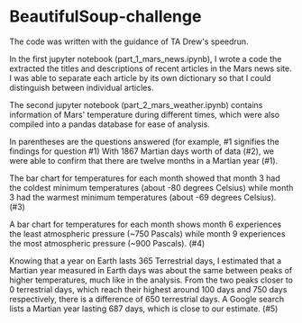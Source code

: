 # BeautifulSoup-challenge

The code was written with the guidance of TA Drew's speedrun.

In the first jupyter notebook (part_1_mars_news.ipynb), I wrote a code the extracted the titles and descriptions of recent articles in the Mars news site. I was able to separate each article by its own dictionary so that I could distinguish between individual articles.

The second jupyter notebook (part_2_mars_weather.ipynb) contains information of Mars' temperature during different times, which were also compiled into a pandas database for ease of analysis. 

In parentheses are the questions answered (for example, #1 signifies the findings for question #1)
With 1867 Martian days worth of data (#2), we were able to confirm that there are twelve months in a Martian year (#1).

The bar chart for temperatures for each month showed that month 3 had the coldest minimum temperatures (about -80 degrees Celsius) while month 3 had the warmest minimum temperatures (about -69 degrees Celsius). (#3)

A bar chart for temperatures for each month shows month 6 experiences the least atmospheric pressure (~750 Pascals) while month 9 experiences the most atmospheric pressure (~900 Pascals). (#4)

Knowing that a year on Earth lasts 365 Terrestrial days, I estimated that a Martian year measured in Earth days was about the same between peaks of higher temperatures, much like in the analysis. 
From the two peaks closer to 0 terrestrial days, which reach their highest around 100 days and 750 days respectively, there is a difference of 650 terrestrial days. A Google search lists a Martian year lasting 687 days, which is close to our estimate. (#5)
